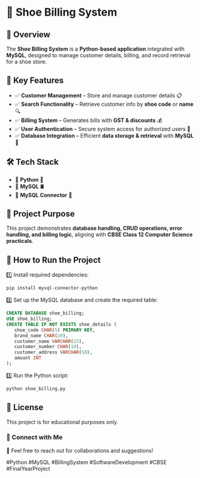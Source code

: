 # 🚀 Shoe Billing System  

## 📌 Overview  
The **Shoe Billing System** is a **Python-based application** integrated with **MySQL**, designed to manage customer details, billing, and record retrieval for a shoe store.  

## 🔑 Key Features  
- ✅ **Customer Management** – Store and manage customer details 📋  
- ✅ **Search Functionality** – Retrieve customer info by **shoe code** or **name** 🔍  
- ✅ **Billing System** – Generates bills with **GST & discounts** 💰  
- ✅ **User Authentication** – Secure system access for authorized users 🔐  
- ✅ **Database Integration** – Efficient **data storage & retrieval** with **MySQL** 💾  

## 🛠️ Tech Stack  
- 🔹 **Python** 🐍  
- 🔹 **MySQL** 🛢️  
- 🔹 **MySQL Connector** 🔗  

## 🎯 Project Purpose  
This project demonstrates **database handling, CRUD operations, error handling, and billing logic**, aligning with **CBSE Class 12 Computer Science practicals**.  

## 🚀 How to Run the Project  
1️⃣ Install required dependencies:  
```sh  
pip install mysql-connector-python  
```  
2️⃣ Set up the MySQL database and create the required table:  
```sql  
CREATE DATABASE shoe_billing;  
USE shoe_billing;  
CREATE TABLE IF NOT EXISTS shoe_details (  
   shoe_code CHAR(5) PRIMARY KEY,  
   brand_name CHAR(20),  
   customer_name VARCHAR(25),  
   customer_number CHAR(10),  
   customer_address VARCHAR(50),  
   amount INT  
);  
```  
3️⃣ Run the Python script:  
```sh  
python shoe_billing.py  
```  

## 📜 License  
This project is for educational purposes only.  

### 🔗 Connect with Me  
💬 Feel free to reach out for collaborations and suggestions!  

#Python #MySQL #BillingSystem #SoftwareDevelopment #CBSE #FinalYearProject

